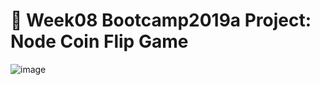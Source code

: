 # 💸 Week08 Bootcamp2019a Project: Node Coin Flip Game

![image](https://user-images.githubusercontent.com/102604674/168596403-287d5105-017d-4bf2-b0f3-c19e19db1f2e.png)
